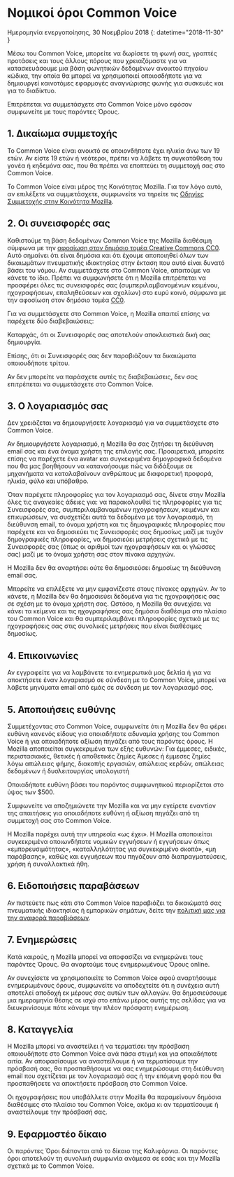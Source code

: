 # Νομικοί όροι Common Voice

Ημερομηνία ενεργοποίησης, 30 Νοεμβρίου 2018 {: datetime="2018-11-30" }

Μέσω του Common Voice, μπορείτε να δωρίσετε τη φωνή σας, γραπτές προτάσεις και τους άλλους πόρους που χρειαζόμαστε για να κατασκευάσουμε μια βάση φωνητικών δεδομένων ανοικτού πηγαίου κώδικα, την οποία θα μπορεί να χρησιμοποιεί οποιοσδήποτε για να δημιουργεί καινοτόμες εφαρμογές αναγνώρισης φωνής για συσκευές και για το διαδίκτυο.

Επιτρέπεται να συμμετάσχετε στο Common Voice μόνο εφόσον συμφωνείτε με τους παρόντες Όρους.

## 1. Δικαίωμα συμμετοχής
Το Common Voice είναι ανοικτό σε οποιονδήποτε έχει ηλικία άνω των 19 ετών. Αν είστε 19 ετών ή νεότεροι, πρέπει να λάβετε τη συγκατάθεση του γονέα ή κηδεμόνα σας, που θα πρέπει να εποπτεύει τη συμμετοχή σας στο Common Voice.

Το Common Voice είναι μέρος της Κοινότητας Mozilla. Για τον λόγο αυτό, αν επιλέξετε να συμμετάσχετε, συμφωνείτε να τηρείτε τις [Οδηγίες Συμμετοχής στην Κοινότητα Mozilla](https://www.mozilla.org/about/governance/policies/participation/).

## 2. Οι συνεισφορές σας 
Καθιστούμε τη βάση δεδομένων Common Voice της Mozilla διαθέσιμη σύμφωνα με την [αφοσίωση στον δημόσιο τομέα Creative Commons CC0](https://creativecommons.org/publicdomain/zero/1.0/). Αυτό σημαίνει ότι είναι δημόσια και ότι έχουμε αποποιηθεί όλων των δικαιωμάτων πνευματικής ιδιοκτησίας στην έκταση που αυτό είναι δυνατό βάσει του νόμου. Αν συμμετάσχετε στο Common Voice, απαιτούμε να κάνετε το ίδιο. Πρέπει να συμφωνήσετε ότι η Mozilla επιτρέπεται να προσφέρει όλες τις συνεισφορές σας (συμπεριλαμβανομένων κειμένου, ηχογραφήσεων, επαληθεύσεων και σχολίων) στο ευρύ κοινό, σύμφωνα με την αφοσίωση στον δημόσιο τομέα [CC0](https://creativecommons.org/publicdomain/zero/1.0/).

Για να συμμετάσχετε στο Common Voice, η Mozilla απαιτεί επίσης να παρέχετε δύο διαβεβαιώσεις:

Καταρχάς, ότι οι Συνεισφορές σας αποτελούν αποκλειστικά δική σας δημιουργία.

Επίσης, ότι οι Συνεισφορές σας δεν παραβιάζουν τα δικαιώματα οποιουδήποτε τρίτου. 

Αν δεν μπορείτε να παράσχετε αυτές τις διαβεβαιώσεις, δεν σας επιτρέπεται να συμμετάσχετε στο Common Voice. 

## 3. Ο λογαριασμός σας
Δεν χρειάζεται να δημιουργήσετε λογαριασμό για να συμμετάσχετε στο Common Voice. 

Αν δημιουργήσετε λογαριασμό, η Mozilla θα σας ζητήσει τη διεύθυνση email σας και ένα όνομα χρήστη της επιλογής σας. Προαιρετικά, μπορείτε επίσης να παρέχετε ένα avatar και συγκεκριμένα δημογραφικά δεδομένα που θα μας βοηθήσουν να κατανοήσουμε πώς να διδάξουμε σε μηχανήματα να καταλαβαίνουν ανθρώπους με διαφορετική προφορά, ηλικία, φύλο και υπόβαθρο.

Όταν παρέχετε πληροφορίες για τον λογαριασμό σας, δίνετε στην Mozilla όλες τις αναγκαίες άδειες για: 
να παρακολουθεί τις πληροφορίες για τις Συνεισφορές σας, συμπεριλαμβανομένων ηχογραφήσεων, κειμένων και επικυρώσεων, 
να συσχετίζει αυτά τα δεδομένα με τον λογαριασμό, τη διεύθυνση email, το όνομα χρήστη και τις δημογραφικές πληροφορίες που παρέχετε και
να δημοσιεύει τις Συνεισφορές σας δημοσίως μαζί με τυχόν δημογραφικές πληροφορίες,
να δημοσιεύει μετρήσεις σχετικά με τις Συνεισφορές σας (όπως οι αριθμοί των ηχογραφήσεων και οι γλώσσες σας) μαζί με το όνομα χρήστη σας στον πίνακα αρχηγών.

Η Mozilla δεν θα αναρτήσει ούτε θα δημοσιεύσει δημοσίως τη διεύθυνση email σας.

Μπορείτε να επιλέξετε να μην εμφανίζεστε στους πίνακες αρχηγών. Αν το κάνετε, η Mozilla δεν θα δημοσιεύει δεδομένα για τις ηχογραφήσεις σας σε σχέση με το όνομα χρήστη σας. Ωστόσο, η Mozilla θα συνεχίσει να κάνει τα κείμενα και τις ηχογραφήσεις σας δημόσια διαθέσιμα στο πλαίσιο του Common Voice και θα συμπεριλαμβάνει πληροφορίες σχετικά με τις ηχογραφήσεις σας στις συνολικές μετρήσεις που είναι διαθέσιμες δημοσίως.

## 4. Επικοινωνίες
Αν εγγραφείτε για να λαμβάνετε τα ενημερωτικά μας δελτία ή για να αποκτήσετε έναν λογαριασμό σε σύνδεση με το Common Voice, μπορεί να λάβετε μηνύματα email από εμάς σε σύνδεση με τον λογαριασμό σας. 

## 5. Αποποιήσεις ευθύνης

Συμμετέχοντας στο Common Voice, συμφωνείτε ότι η Mozilla δεν θα φέρει ευθύνη κανενός είδους για οποιαδήποτε αδυναμία χρήσης του Common Voice ή για οποιαδήποτε αξίωση πηγάζει από τους παρόντες όρους. Η Mozilla αποποιείται συγκεκριμένα των εξής ευθυνών:
Για έμμεσες, ειδικές, περιστασιακές, θετικές ή αποθετικές ζημίες
Άμεσες ή έμμεσες ζημίες λόγω απώλειας φήμης, διακοπής εργασιών, απώλειας κερδών, απώλειας δεδομένων ή δυσλειτουργίας υπολογιστή

Οποιαδήποτε ευθύνη βάσει του παρόντος συμφωνητικού περιορίζεται στο ύψος των $500.

Συμφωνείτε να αποζημιώνετε την Mozilla και να μην εγείρετε εναντίον της απαιτήσεις για οποιαδήποτε ευθύνη ή αξίωση πηγάζει από τη συμμετοχή σας στο Common Voice.

Η Mozilla παρέχει αυτή την υπηρεσία «ως έχει». Η Mozilla αποποιείται συγκεκριμένα οποιωνδήποτε νομικών εγγυήσεων ή εγγυήσεων όπως «εμπορευσιμότητας», «καταλληλότητας για συγκεκριμένο σκοπό», «μη παράβασης», καθώς και εγγυήσεων που πηγάζουν από διαπραγματεύσεις, χρήση ή συναλλακτικά ήθη. 

## 6. Ειδοποιήσεις παραβάσεων
Αν πιστεύετε πως κάτι στο Common Voice παραβιάζει τα δικαιώματά σας πνευματικής ιδιοκτησίας ή εμπορικών σημάτων, δείτε την [πολιτική μας για την αναφορά παραβιάσεων](https://www.mozilla.org/about/legal/report-infringement/).

## 7. Ενημερώσεις
Κατά καιρούς, η Mozilla μπορεί να αποφασίζει να ενημερώνει τους παρόντες Όρους. Θα αναρτούμε τους ενημερωμένους Όρους online. 

Αν συνεχίσετε να χρησιμοποιείτε το Common Voice αφού αναρτήσουμε ενημερωμένους όρους, συμφωνείτε να αποδεχτείτε ότι η συνέχεια αυτή αποτελεί αποδοχή εκ μέρους σας αυτών των αλλαγών. Θα δημοσιεύσουμε μια ημερομηνία θέσης σε ισχύ στο επάνω μέρος αυτής της σελίδας για να διευκρινίσουμε πότε κάναμε την πλέον πρόσφατη ενημέρωση. 

## 8. Καταγγελία
Η Mozilla μπορεί να αναστείλει ή να τερματίσει την πρόσβαση οποιουδήποτε στο Common Voice ανά πάσα στιγμή και για οποιαδήποτε αιτία. Αν αποφασίσουμε να αναστείλουμε ή να τερματίσουμε την πρόσβασή σας, θα προσπαθήσουμε να σας ενημερώσουμε στη διεύθυνση email που σχετίζεται με τον λογαριασμό σας ή την επόμενη φορά που θα προσπαθήσετε να αποκτήσετε πρόσβαση στο Common Voice. 

Οι ηχογραφήσεις που υποβάλλετε στην Mozilla θα παραμείνουν δημόσια διαθέσιμες στο πλαίσιο του Common Voice, ακόμα κι αν τερματίσουμε ή αναστείλουμε την πρόσβασή σας.

## 9. Εφαρμοστέο δίκαιο
Οι παρόντες Όροι διέπονται από το δίκαιο της Καλιφόρνια. Οι παρόντες όροι αποτελούν τη συνολική συμφωνία ανάμεσα σε εσάς και την Mozilla σχετικά με το Common Voice.
